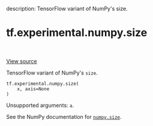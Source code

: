 description: TensorFlow variant of NumPy's size.

<div itemscope itemtype="http://developers.google.com/ReferenceObject">
<meta itemprop="name" content="tf.experimental.numpy.size" />
<meta itemprop="path" content="Stable" />
</div>

# tf.experimental.numpy.size

<!-- Insert buttons and diff -->

<table class="tfo-notebook-buttons tfo-api nocontent" align="left">

</table>

<a target="_blank" href="/code/stable/tensorflow/python/ops/numpy_ops/np_array_ops.py">View source</a>



TensorFlow variant of NumPy's `size`.

<pre class="devsite-click-to-copy prettyprint lang-py tfo-signature-link">
<code>tf.experimental.numpy.size(
    x, axis=None
)
</code></pre>



<!-- Placeholder for "Used in" -->

Unsupported arguments: `a`.

See the NumPy documentation for [`numpy.size`](https://numpy.org/doc/1.16/reference/generated/numpy.size.html).
